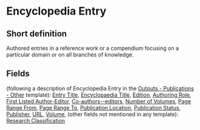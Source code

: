 # Encyclopedia Entry
## Short definition
Authored entries in a reference work or a compendium focusing on a particular domain or on all branches of knowledge.
## Fields
(following a description of Encyclopedia Entry in the [Outputs - Publications - Other](../Templates/Outputs%20-%20Publications%20-%20Other.md) template):
[Entry Title](../Object-Fields/Encyclopedia%20Entry/Entry%20Title.md),
[Encyclopaedia Title](../Object-Fields/Encyclopedia%20Entry/Encyclopaedia%20Title.md),
[Edition](../Object-Fields/Encyclopedia%20Entry/Edition.md),
[Authoring Role](../Object-Fields/Encyclopedia%20Entry/Authoring%20Role.md),
[First Listed Author-Editor](../Object-Fields/Encyclopedia%20Entry/First%20Listed%20Author-Editor.md),
[Co-authors--editors](../Object-Fields/Encyclopedia%20Entry/Co-authors--editors.md),
[Number of Volumes](../Object-Fields/Encyclopedia%20Entry/Number%20of%20Volumes.md),
[Page Range From](../Object-Fields/Encyclopedia%20Entry/Page%20Range%20From.md),
[Page Range To](../Object-Fields/Encyclopedia%20Entry/Page%20Range%20To.md),
[Publication Location](../Object-Fields/Encyclopedia%20Entry/Publication%20Location.md),
[Publication Status](../Object-Fields/Encyclopedia%20Entry/Publication%20Status.md),
[Publisher](../Object-Fields/Encyclopedia%20Entry/Publisher.md),
[URL](../Object-Fields/Encyclopedia%20Entry/URL.md),
[Volume](../Object-Fields/Encyclopedia%20Entry/Volume.md),
(other fields not mentioned in any template):
[Research Classification](../Object-Fields/Encyclopedia%20Entry/Research%20Classification.md)
